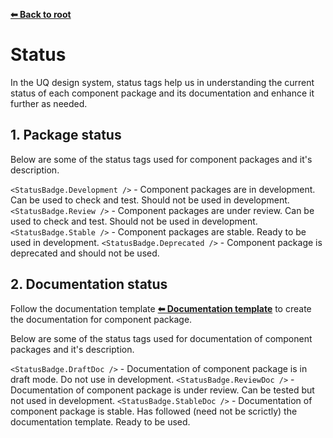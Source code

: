 **[⬅ Back to root](/../#readme)**

# Status

In the UQ design system, status tags help us in understanding the current status of each component package and its documentation and enhance it further as needed.

## 1. Package status

Below are some of the status tags used for component packages and it's description.

`<StatusBadge.Development />` - Component packages are in development. Can be used to check and test. Should not be used in development.
`<StatusBadge.Review />` - Component packages are under review. Can be used to check and test. Should not be used in development.
`<StatusBadge.Stable />` - Component packages are stable. Ready to be used in development.
`<StatusBadge.Deprecated />` - Component package is deprecated and should not be used.

## 2. Documentation status

Follow the documentation template **[⬅ Documentation template](/../packages/storybook-html/templates/component.docs.mdx)** to create the documentation for component package.

Below are some of the status tags used for documentation of component packages and it's description.

`<StatusBadge.DraftDoc />` - Documentation of component package is in draft mode. Do not use in development.
`<StatusBadge.ReviewDoc />` - Documentation of component package is under review. Can be tested but not used in development.
`<StatusBadge.StableDoc />` - Documentation of component package is stable. Has followed (need not be scrictly) the documentation template. Ready to be used.
